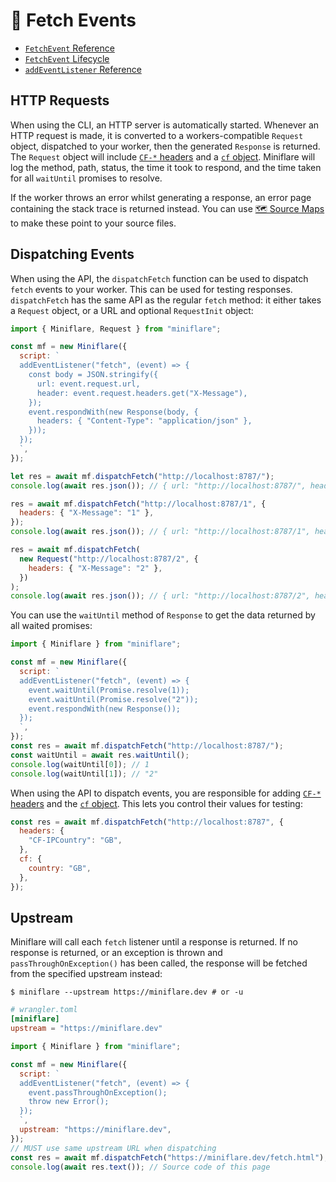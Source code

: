 # 📨 Fetch Events

- [`FetchEvent` Reference](https://developers.cloudflare.com/workers/runtime-apis/fetch-event)
- [`FetchEvent` Lifecycle](https://developers.cloudflare.com/workers/learning/fetch-event-lifecycle)
- [`addEventListener` Reference](https://developers.cloudflare.com/workers/runtime-apis/add-event-listener)

## HTTP Requests

When using the CLI, an HTTP server is automatically started. Whenever an HTTP
request is made, it is converted to a workers-compatible `Request` object,
dispatched to your worker, then the generated `Response` is returned. The
`Request` object will include
[`CF-*` headers](https://support.cloudflare.com/hc/en-us/articles/200170986-How-does-Cloudflare-handle-HTTP-Request-headers-)
and a
[`cf` object](https://developers.cloudflare.com/workers/runtime-apis/request#incomingrequestcfproperties).
Miniflare will log the method, path, status, the time it took to respond, and
the time taken for all `waitUntil` promises to resolve.

If the worker throws an error whilst generating a response, an error page
containing the stack trace is returned instead. You can use
[🗺 Source Maps](/source-maps.html) to make these point to your source files.

## Dispatching Events

When using the API, the `dispatchFetch` function can be used to dispatch `fetch`
events to your worker. This can be used for testing responses. `dispatchFetch`
has the same API as the regular `fetch` method: it either takes a `Request`
object, or a URL and optional `RequestInit` object:

```js
import { Miniflare, Request } from "miniflare";

const mf = new Miniflare({
  script: `
  addEventListener("fetch", (event) => {
    const body = JSON.stringify({
      url: event.request.url,
      header: event.request.headers.get("X-Message"),
    });
    event.respondWith(new Response(body, {
      headers: { "Content-Type": "application/json" },
    }));
  });
  `,
});

let res = await mf.dispatchFetch("http://localhost:8787/");
console.log(await res.json()); // { url: "http://localhost:8787/", header: null }

res = await mf.dispatchFetch("http://localhost:8787/1", {
  headers: { "X-Message": "1" },
});
console.log(await res.json()); // { url: "http://localhost:8787/1", header: "1" }

res = await mf.dispatchFetch(
  new Request("http://localhost:8787/2", {
    headers: { "X-Message": "2" },
  })
);
console.log(await res.json()); // { url: "http://localhost:8787/2", header: "2" }
```

You can use the `waitUntil` method of `Response` to get the data returned by all
waited promises:

```js
import { Miniflare } from "miniflare";

const mf = new Miniflare({
  script: `
  addEventListener("fetch", (event) => {
    event.waitUntil(Promise.resolve(1));
    event.waitUntil(Promise.resolve("2"));
    event.respondWith(new Response());
  });
  `,
});
const res = await mf.dispatchFetch("http://localhost:8787/");
const waitUntil = await res.waitUntil();
console.log(waitUntil[0]); // 1
console.log(waitUntil[1]); // "2"
```

When using the API to dispatch events, you are responsible for adding
[`CF-*` headers](https://support.cloudflare.com/hc/en-us/articles/200170986-How-does-Cloudflare-handle-HTTP-Request-headers-)
and the
[`cf` object](https://developers.cloudflare.com/workers/runtime-apis/request#incomingrequestcfproperties).
This lets you control their values for testing:

```js
const res = await mf.dispatchFetch("http://localhost:8787", {
  headers: {
    "CF-IPCountry": "GB",
  },
  cf: {
    country: "GB",
  },
});
```

## Upstream

Miniflare will call each `fetch` listener until a response is returned. If no
response is returned, or an exception is thrown and `passThroughOnException()`
has been called, the response will be fetched from the specified upstream
instead:

```shell
$ miniflare --upstream https://miniflare.dev # or -u
```

```toml
# wrangler.toml
[miniflare]
upstream = "https://miniflare.dev"
```

```js
import { Miniflare } from "miniflare";

const mf = new Miniflare({
  script: `
  addEventListener("fetch", (event) => {
    event.passThroughOnException();
    throw new Error();
  });
  `,
  upstream: "https://miniflare.dev",
});
// MUST use same upstream URL when dispatching
const res = await mf.dispatchFetch("https://miniflare.dev/fetch.html");
console.log(await res.text()); // Source code of this page
```
